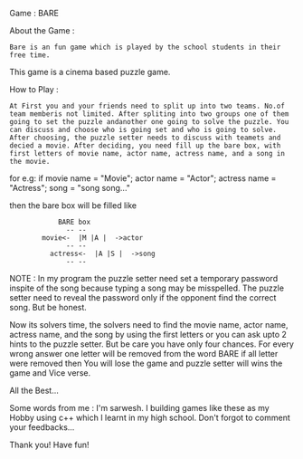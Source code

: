Game	:	BARE

About the Game	:
		
	Bare is an fun game which is played by the school students in their free time.
This game is a cinema based puzzle game. 



How to Play 	:
	
	At First you and your friends need to split up into two teams. No.of team memberis not limited. After spliting into two groups one of them going to set the puzzle andanother one going to solve the puzzle. You can discuss and choose who is going set and who is going to solve. After choosing, the puzzle setter needs to discuss with teamets and decied a movie. After deciding, you need fill up the bare box, with first letters of movie name, actor name, actress name, and a song in the movie.

for e.g:
if movie name = "Movie"; actor name = "Actor"; actress name = "Actress"; song = "song song..."

then the bare box will be filled like
				
				BARE box
				  -- --
			movie<-  |M |A |  ->actor
				  -- --
		      actress<-  |A |S |  ->song
				  -- --


NOTE : In my program the puzzle setter need set a temporary password inspite of the song because typing a song may be misspelled. The puzzle setter need to reveal the password only if the opponent find the correct song. But be honest.


Now its solvers time, the solvers need to find the movie name, actor name, actress name, and the song by using the first letters or you can ask upto 2 hints to the puzzle setter. 
But be care you have only four chances. For every wrong answer one letter will be removed from the word BARE if all letter were removed then You will lose the game and puzzle setter will wins the game and Vice verse.

All the Best...



Some words from me :
	I'm sarwesh. I building games like these as my Hobby using c++ which I learnt in my high school. Don't forgot to comment your feedbacks...

Thank you!
Have fun!
